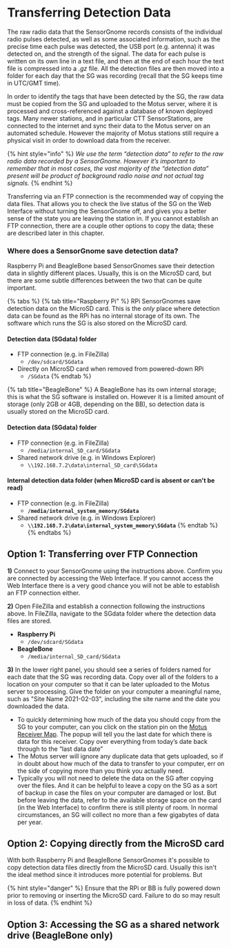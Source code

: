 # Transferring Detection Data

The raw radio data that the SensorGnome records consists of the individual radio pulses detected, as well as some associated information, such as the precise time each pulse was detected, the USB port \(e.g. antenna\) it was detected on, and the strength of the signal. The data for each pulse is written on its own line in a text file, and then at the end of each hour the text file is compressed into a _.gz_ file. All the detection files are then moved into a folder for each day that the SG was recording \(recall that the SG keeps time in UTC/GMT time\).

In order to identify the tags that have been detected by the SG, the raw data must be copied from the SG and uploaded to the Motus server, where it is processed and cross-referenced against a database of known deployed tags. Many newer stations, and in particular CTT SensorStations, are connected to the internet and sync their data to the Motus server on an automated schedule. However the majority of Motus stations still require a physical visit in order to download data from the receiver. 

{% hint style="info" %}
_We use the term “detection data” to refer to the raw radio data recorded by a SensorGnome. However it’s important to remember that in most cases, the vast majority of the “detection data” present will be product of background radio noise and not actual tag signals._
{% endhint %}

Transferring via an FTP connection is the recommended way of copying the data files. That allows you to check the live status of the SG on the Web Interface without turning the SensorGnome off, and gives you a better sense of the state you are leaving the station in. If you cannot establish an FTP connection, there are a couple other options to copy the data; these are described later in this chapter.

### Where does a SensorGnome save detection data?

Raspberry Pi and BeagleBone based SensorGnomes save their detection data in slightly different places. Usually, this is on the MicroSD card, but there are some subtle differences between the two that can be quite important.

{% tabs %}
{% tab title="Raspberry Pi" %}
RPi SensorGnomes save detection data on the MicroSD card. This is the _only_ place where detection data can be found as the RPi has no internal storage of its own. The software which runs the SG is also stored on the MicroSD card.

#### Detection data \(SGdata\) folder

* FTP connection \(e.g. in FileZilla\)
  * `/dev/sdcard/SGdata`
* Directly on MicroSD card when removed from powered-down RPi
  * `/SGdata`
{% endtab %}

{% tab title="BeagleBone" %}
A BeagleBone has its own internal storage; this is what the SG software is installed on. However it is a limited amount of storage \(only 2GB or 4GB, depending on the BB\), so detection data is usually stored on the MicroSD card.

#### Detection data \(SGdata\) folder

* FTP connection \(e.g. in FileZilla\)
  * `/media/internal_SD_card/SGdata`
* Shared network drive \(e.g. in Windows Explorer\)
  * `\\192.168.7.2\data\internal_SD_card\SGdata`

#### Internal detection data folder \(when MicroSD card is absent or can't be read\)

* FTP connection \(e.g. in FileZilla\)
  * **`/media/internal_system_memory/SGdata`**
* Shared network drive \(e.g. in Windows Explorer\)
  * **`\\192.168.7.2\data\internal_system_memory\SGdata`**
{% endtab %}
{% endtabs %}

## Option 1: Transferring over FTP Connection

**1\)** Connect to your SensorGnome using the instructions above. Confirm you are connected by accessing the Web Interface. If you cannot access the Web Interface there is a very good chance you will not be able to establish an FTP connection either.

**2\)** Open FileZilla and establish a connection following the instructions above. In FileZilla, navigate to the SGdata folder where the detection data files are stored. 

* **Raspberry Pi**
  * `/dev/sdcard/SGdata`
* **BeagleBone**
  * `/media/internal_SD_card/SGdata`

**3\)** In the lower right panel, you should see a series of folders named for each date that the SG was recording data. Copy over all of the folders to a location on your computer so that it can be later uploaded to the Motus server to processing. Give the folder on your computer a meaningful name, such as "Site Name 2021-02-03", including the site name and the date you downloaded the data.

* To quickly determining how much of the data you should copy from the SG to your computer, can you click on the station pin on the [Motus Receiver Map](https://motus.org/data/receiversMap?lang=en). The popup will tell you the last date for which there is data for this receiver. Copy over everything from today’s date back through to the “last data date”
* The Motus server will ignore any duplicate data that gets uploaded, so if in doubt about how much of the data to transfer to your computer, err on the side of copying more than you think you actually need.
* Typically you will not need to delete the data on the SG after copying over the files. And it can be helpful to leave a copy on the SG as a sort of backup in case the files on your computer are damaged or lost. But before leaving the data, refer to the available storage space on the card \(in the Web Interface\) to confirm there is still plenty of room. In normal circumstances, an SG will collect no more than a few gigabytes of data per year.

## Option 2: Copying directly from the MicroSD card

With both Raspberry Pi and BeagleBone SensorGnomes it's possible to copy detection data files directly from the MicroSD card. Usually this isn't the ideal method since it introduces more potential for problems. But 

{% hint style="danger" %}
Ensure that the RPi or BB is fully powered down prior to removing or inserting the MicroSD card. Failure to do so may result in loss of data.
{% endhint %}

## Option 3: Accessing the SG as a shared network drive \(BeagleBone only\)



